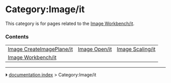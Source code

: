 # Category:Image/it
This category is for pages related to the [Image Workbench/it](Image_Workbench/it.md).

### Contents

|     |     |     |
| --- | --- | --- |
| [Image CreateImagePlane/it](Image_CreateImagePlane/it.md) | [Image Open/it](Image_Open/it.md) | [Image Scaling/it](Image_Scaling/it.md) |
| [Image Workbench/it](Image_Workbench/it.md) |



---
⏵ [documentation index](../README.md) > Category:Image/it
